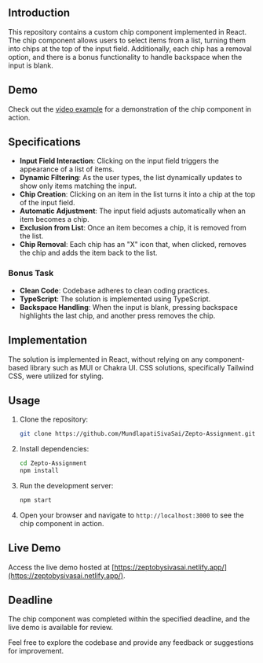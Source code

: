
## Introduction

This repository contains a custom chip component implemented in React. The chip component allows users to select items from a list, turning them into chips at the top of the input field. Additionally, each chip has a removal option, and there is a bonus functionality to handle backspace when the input is blank.

## Demo

Check out the [video example](https://drive.google.com/file/d/1sy-YAhX1FYFImjLj1uXNilb7DHlbuveh/view?usp=sharing) for a demonstration of the chip component in action.

## Specifications

- **Input Field Interaction**: Clicking on the input field triggers the appearance of a list of items.
- **Dynamic Filtering**: As the user types, the list dynamically updates to show only items matching the input.
- **Chip Creation**: Clicking on an item in the list turns it into a chip at the top of the input field.
- **Automatic Adjustment**: The input field adjusts automatically when an item becomes a chip.
- **Exclusion from List**: Once an item becomes a chip, it is removed from the list.
- **Chip Removal**: Each chip has an "X" icon that, when clicked, removes the chip and adds the item back to the list.

### Bonus Task

- **Clean Code**: Codebase adheres to clean coding practices.
- **TypeScript**: The solution is implemented using TypeScript.
- **Backspace Handling**: When the input is blank, pressing backspace highlights the last chip, and another press removes the chip.

## Implementation

The solution is implemented in React, without relying on any component-based library such as MUI or Chakra UI. CSS solutions, specifically Tailwind CSS, were utilized for styling.

## Usage

1. Clone the repository:

   ```bash
   git clone https://github.com/MundlapatiSivaSai/Zepto-Assignment.git
   ```

2. Install dependencies:

   ```bash
   cd Zepto-Assignment
   npm install
   ```

3. Run the development server:

   ```bash
   npm start
   ```

4. Open your browser and navigate to `http://localhost:3000` to see the chip component in action.

## Live Demo

Access the live demo hosted at [https://zeptobysivasai.netlify.app/](https://zeptobysivasai.netlify.app/).

## Deadline

The chip component was completed within the specified deadline, and the live demo is available for review.

Feel free to explore the codebase and provide any feedback or suggestions for improvement.
